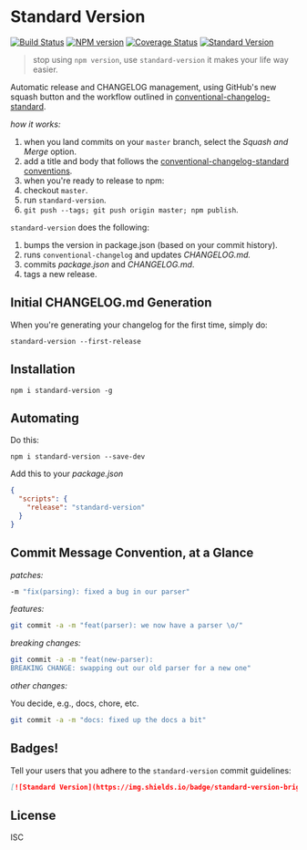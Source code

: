 # Standard Version

[![Build Status](https://travis-ci.org/conventional-changelog/standard-version.svg)](https://travis-ci.org/conventional-changelog/standard-version)
[![NPM version](https://img.shields.io/npm/v/standard-version.svg)](https://www.npmjs.com/package/standard-version)
[![Coverage Status](https://coveralls.io/repos/conventional-changelog/standard-version/badge.svg?branch=)](https://coveralls.io/r/conventional-changelog/standard-version?branch=master)
[![Standard Version](https://img.shields.io/badge/standard-version-brightgreen.svg)](https://github.com/conventional-changelog/standard-version)

> stop using `npm version`, use `standard-version` it makes your life way easier.

Automatic release and CHANGELOG management, using GitHub's new squash button and
the workflow outlined in [conventional-changelog-standard](https://github.com/bcoe/conventional-changelog-standard/blob/master/convention.md).

_how it works:_

1. when you land commits on your `master` branch, select the _Squash and Merge_ option.
2. add a title and body that follows the [conventional-changelog-standard conventions](https://github.com/bcoe/conventional-changelog-standard/blob/master/convention.md).
3. when you're ready to release to npm:
  1. checkout `master`.
  2. run `standard-version`.
  3. `git push --tags; git push origin master; npm publish`.

`standard-version` does the following:

1. bumps the version in package.json (based on your commit history).
2. runs `conventional-changelog` and updates _CHANGELOG.md._
3. commits _package.json_ and _CHANGELOG.md_.
4. tags a new release.

## Initial CHANGELOG.md Generation

When you're generating your changelog for the first time, simply do:

`standard-version --first-release`

## Installation

`npm i standard-version -g`

## Automating

Do this:

`npm i standard-version --save-dev`

Add this to your _package.json_

```json
{
  "scripts": {
    "release": "standard-version"
  }
}
```

## Commit Message Convention, at a Glance

_patches:_

```sh
-m "fix(parsing): fixed a bug in our parser"
```

_features:_

```sh
git commit -a -m "feat(parser): we now have a parser \o/"
```

_breaking changes:_

```sh
git commit -a -m "feat(new-parser):
BREAKING CHANGE: swapping out our old parser for a new one"
```

_other changes:_

You decide, e.g., docs, chore, etc.

```sh
git commit -a -m "docs: fixed up the docs a bit"
```

## Badges!

Tell your users that you adhere to the `standard-version` commit guidelines:

```markdown
[![Standard Version](https://img.shields.io/badge/standard-version-brightgreen.svg)](https://github.com/conventional-changelog/standard-version)
```

## License

ISC
